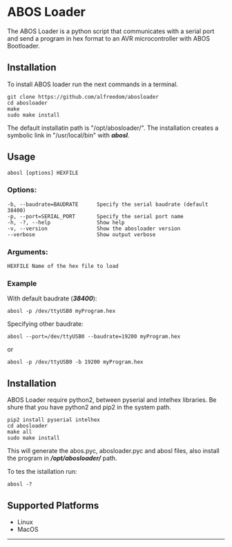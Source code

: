 
# ABOS Loader

The ABOS Loader is a python script that communicates with a serial port and send a 
program in hex format to an AVR microcontroller with ABOS Bootloader.

## Installation

To install ABOS loader run the next commands in a terminal.

    git clone https://github.com/alfreedom/abosloader
    cd abosloader
    make
    sudo make install

The default installatin path is "/opt/abosloader/".
The installation creates a symbolic link in "/usr/local/bin" with **_abosl_**.

## Usage

    abosl [options] HEXFILE

### Options:
    -b, --baudrate=BAUDRATE      Specify the serial baudrate (default 38400)
    -p, --port=SERIAL_PORT       Specify the serial port name
    -h, -?, --help               Show help
    -v, --version                Show the abosloader version
    --verbose                    Show output verbose

### Arguments:
    HEXFILE Name of the hex file to load

### Example
With default baudrate (**_38400_**):

    abosl -p /dev/ttyUSB0 myProgram.hex

Specifying other baudrate:

    abosl --port=/dev/ttyUSB0 --baudrate=19200 myProgram.hex
or

    abosl -p /dev/ttyUSB0 -b 19200 myProgram.hex
## Installation
ABOS Loader require python2, between pyserial and intelhex libraries.
Be shure that you have python2 and pip2 in the system path.

    pip2 install pyserial intelhex
    cd abosloader
    make all
    sudo make install

This will generate the abos.pyc, abosloader.pyc and abosl files, also install
the program in **_/opt/abosloader/_** path.

To tes the istallation run:

    abosl -?

## Supported Platforms
  * Linux
  * MacOS
---